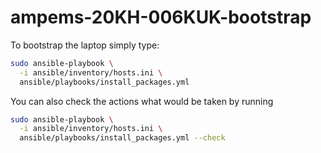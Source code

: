 # ampems-20KH-006KUK-bootstrap

To bootstrap the laptop simply type:

```bash
sudo ansible-playbook \
  -i ansible/inventory/hosts.ini \
  ansible/playbooks/install_packages.yml
```

You can also check the actions what would be taken by running

```bash
sudo ansible-playbook \
  -i ansible/inventory/hosts.ini \
  ansible/playbooks/install_packages.yml --check
```